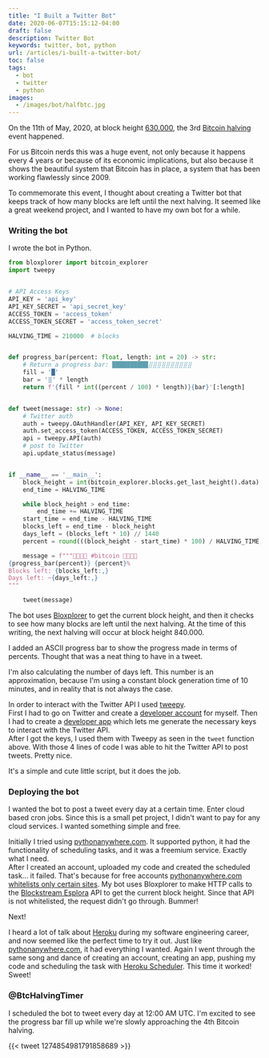```yaml
---
title: "I Built a Twitter Bot"
date: 2020-06-07T15:15:12-04:00
draft: false
description: Twitter Bot
keywords: twitter, bot, python
url: /articles/i-built-a-twitter-bot/
toc: false
tags:
  - bot
  - twitter
  - python
images:
  - /images/bot/halfbtc.jpg
---
```


On the 11th of May, 2020, at block height [630.000](https://www.blockchain.com/btc/block/000000000000000000024bead8df69990852c202db0e0097c1a12ea637d7e96d), the 3rd [Bitcoin halving](https://www.bitcoinblockhalf.com/) event happened.

For us Bitcoin nerds this was a huge event, not only because it happens every 4 years or because of its economic implications, but also because it shows the beautiful system that Bitcoin has in place, a system that has been working flawlessly since 2009.

To commemorate this event, I thought about creating a Twitter bot that keeps track of how many blocks are left until the next halving. It seemed like a great weekend project, and I wanted to have my own bot for a while.

### Writing the bot

I wrote the bot in Python.

```python
from bloxplorer import bitcoin_explorer
import tweepy


# API Access Keys
API_KEY = 'api_key'
API_KEY_SECRET = 'api_secret_key'
ACCESS_TOKEN = 'access_token'
ACCESS_TOKEN_SECRET = 'access_token_secret'

HALVING_TIME = 210000  # blocks


def progress_bar(percent: float, length: int = 20) -> str:
    # Return a progress bar: ██████████⣿⣿⣿⣿⣿⣿⣿⣿⣿⣿
    fill = '█'
    bar = '⣿' * length
    return f'{fill * int((percent / 100) * length)}{bar}'[:length]


def tweet(message: str) -> None:
    # Twitter auth
    auth = tweepy.OAuthHandler(API_KEY, API_KEY_SECRET)
    auth.set_access_token(ACCESS_TOKEN, ACCESS_TOKEN_SECRET)
    api = tweepy.API(auth)
    # post to Twitter
    api.update_status(message)


if __name__ == '__main__':
    block_height = int(bitcoin_explorer.blocks.get_last_height().data)
    end_time = HALVING_TIME

    while block_height > end_time:
        end_time += HALVING_TIME
    start_time = end_time - HALVING_TIME
    blocks_left = end_time - block_height
    days_left = (blocks_left * 10) // 1440
    percent = round(((block_height - start_time) * 100) / HALVING_TIME, 2)

    message = f"""🚀🚀🚀🚀 #bitcoin 🚀🚀🚀🚀
{progress_bar(percent)} {percent}%
Blocks left: {blocks_left:,}
Days left: ~{days_left:,}
"""

    tweet(message)

```

The bot uses [Bloxplorer](https://valinsky.me/posts/bloxplorer/) to get the current block height, and then it checks to see how many blocks are left until the next halving. At the time of this writing, the next halving will occur at block height 840.000.

I added an ASCII progress bar to show the progress made in terms of percents. Thought that was a neat thing to have in a tweet.

I'm also calculating the number of days left. This number is an approximation, because I'm using a constant block generation time of 10 minutes, and in reality that is not always the case.

In order to interact with the Twitter API I used [tweepy](https://github.com/tweepy/tweepy).  
First I had to go on Twitter and create a [developer account](https://developer.twitter.com/en/docs/basics/developer-portal/overview) for myself. Then I had to create a [developer app](https://developer.twitter.com/en/docs/basics/apps/overview) which lets me generate the necessary keys to interact with the Twitter API.  
After I got the keys, I used them with Tweepy as seen in the `tweet` function above. With those 4 lines of code I was able to hit the Twitter API to post tweets. Pretty nice.

It's a simple and cute little script, but it does the job.

### Deploying the bot

I wanted the bot to post a tweet every day at a certain time. Enter cloud based cron jobs. Since this is a small pet project, I didn't want to pay for any cloud services. I wanted something simple and free.

Initially I tried using [pythonanywhere.com](https://pythonanywhere.com). It supported python, it had the functionality of scheduling tasks, and it was a freemium service. Exactly what I need.  
After I created an account, uploaded my code and created the scheduled task... it failed. That's because for free accounts [pythonanywhere.com](https://pythonanywhere.com) [whitelists only certain sites](https://www.pythonanywhere.com/whitelist/). My bot uses Bloxplorer to make HTTP calls to the [Blockstream Esplora](https://github.com/Blockstream/esplora/blob/master/API.md) API to get the current block height. Since that API is not whitelisted, the request didn't go through. Bummer!

Next!

I heard a lot of talk about [Heroku](https://www.heroku.com/) during my software engineering career, and now seemed like the perfect time to try it out. Just like [pythonanywhere.com](https://pythonanywhere.com), it had everything I wanted. Again I went through the same song and dance of creating an account, creating an app, pushing my code and scheduling the task with [Heroku Scheduler](https://devcenter.heroku.com/articles/scheduler). This time it worked! Sweet!

### @BtcHalvingTimer

I scheduled the bot to tweet every day at 12:00 AM UTC. I'm excited to see the progress bar fill up while we're slowly approaching the 4th Bitcoin halving.

{{< tweet 1274854981791858689 >}}

